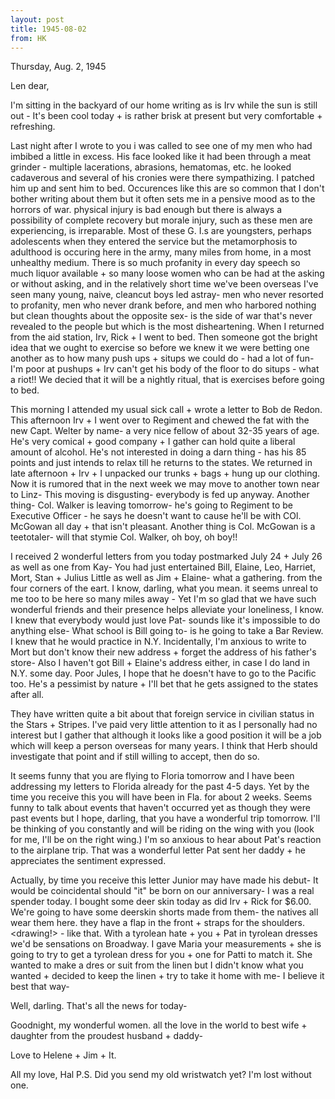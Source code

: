 ```yaml
---
layout: post
title: 1945-08-02
from: HK
---
```

<opening><dateline>Thursday, Aug. 2, 1945</dateline>

<persName>Len</persName> dear,


I'm sitting in the backyard of our home writing as is Irv while the sun is still out - It's been cool today + is rather brisk at present but very comfortable + refreshing.

Last night after I wrote to you i was called to see one of my men who had imbibed a little in excess. His face looked like it had been through a meat grinder - multiple lacerations, abrasions, hematomas, etc. he looked cadaverous and several of his cronies were there sympathizing. I patched him up and sent him to bed. Occurences like this are so common that I don't bother writing about them but it often sets me in a pensive mood as to the horrors of war. physical injury is bad enough but there is always a possibility of complete recovery but morale injury, such as these men are experiencing, is irreparable. Most of these G. I.s are youngsters, perhaps adolescents when they entered the service but the metamorphosis to adulthood is occuring here in the army, many miles from home, in a most unhealthy medium. There is so much profanity in every day speech so much liquor available + so many loose women who can be had at the asking or without asking, and in the relatively short time we've been overseas I've seen many young, naive, cleancut boys led astray- men who never resorted to profanity, men who never drank before, and men who harbored nothing but clean thoughts about the opposite sex- is the side of war that's never revealed to the people but which is the most disheartening. When I returned from the aid station, Irv, Rick + I went to bed. Then someone got the bright idea that we ought to exercise so before we knew it we were betting one another as to how many push ups + situps we could do - had a lot of fun- I'm poor at pushups + Irv can't get his body of the floor to do situps - what a riot!! We decied that it will be a nightly ritual, that is <pb> exercises before going to bed.

This morning I attended my usual sick call + wrote a letter to Bob de Redon. This afternoon Irv + I went over to Regiment and chewed the fat with the new Capt. Welter by name- a very nice fellow of about 32-35 years of age. He's very comical + good company + I gather can hold quite a liberal amount of alcohol. He's not interested in doing a darn thing - has his 85 points and just intends to relax till he returns to the states. We returned in late afternoon + Irv + I unpacked our trunks + bags + hung up our clothing. Now it is rumored that in the next week we may move to another town near to Linz- This moving is disgusting- everybody is fed up anyway. Another thing- Col. Walker is leaving tomorrow- he's going to Regiment to be Executive Officer - he says he doesn't want to cause he'll be with COl. McGowan all day + that isn't pleasant. Another thing is Col. McGowan is a teetotaler- will that stymie Col. Walker, oh boy, oh boy!!

I received 2 wonderful letters from you today postmarked July 24 + July 26 as well as one from Kay- You had just entertained Bill, Elaine, Leo, Harriet, Mort, Stan + Julius Little as well as Jim + Elaine- what a gathering. from the four corners of the eart. I know, darling, what you mean. it seems unreal to me too to be here so many miles away - Yet I'm so glad that we have such wonderful friends and their presence helps alleviate your loneliness, I know. I knew that everybody would just love Pat- sounds like it's impossible to do anything else- What school is Bill going to- is he going to take a Bar Review. I knew<pb> that he would practice in N.Y. Incidentally, I'm anxious to write to Mort but don't know their new address + forget the address of his father's store- Also I haven't got Bill + Elaine's address either, in case I do land in N.Y. some day. Poor Jules, I hope that he doesn't have to go to the Pacific too. He's a pessimist by nature + I'll bet that he gets assigned to the states after all. 

They have written quite a bit about that foreign service in civilian status in the Stars + Stripes. I've paid very little attention to it as I personally had no interest but I gather that although it looks like a good position it will be a job which will keep a person overseas for many years. I think that Herb should investigate that point and if still willing to accept, then do so.

It seems funny that you are flying to Floria tomorrow and I have been addressing my letters to Florida already for the past 4-5 days. Yet by the time you receive this you will have been in Fla. for about 2 weeks. Seems funny to talk about events that haven't occurred yet as though they were past events but I hope, darling, that you have a wonderful trip tomorrow. I'll be thinking of you constantly and will be riding on the wing with you (look for me, I'll be on the right wing.) I'm so anxious to hear about Pat's reaction to the airplane trip. That was a wonderful letter Pat sent her daddy + he appreciates the sentiment expressed.

Actually, by time you receive this letter Junior may have made his debut- It would be coincidental should "it" be born on our anniversary- I was a real spender today. I bought some deer skin today as did Irv + Rick for $6.00. We're going <pb>
to have some deerskin shorts made from them- the natives all wear them here. they have a flap in the front + straps for the shoulders. <drawing!> - like that. With a tyrolean hate + you + Pat in tyrolean dresses we'd be sensations on Broadway. I gave Maria your measurements + she is going to try to get a tyrolean dress for you + one for Patti to match it. She wanted to make a dres or suit from the linen but I didn't know what you wanted + decided to keep the linen + try to take it home with me- I believe it best that way-

Well, darling. That's all the news for today-

Goodnight, my wonderful women. all the love in the world to best wife + daughter from the proudest husband + daddy-

Love to Helene + Jim + It.

<closer>All my love,
Hal </closer>
<postscript>
P.S. Did you send my old wristwatch yet? I'm lost without one.</postscript>